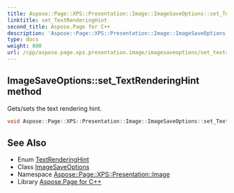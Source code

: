 ```yaml
---
title: Aspose::Page::XPS::Presentation::Image::ImageSaveOptions::set_TextRenderingHint method
linktitle: set_TextRenderingHint
second_title: Aspose.Page for C++
description: 'Aspose::Page::XPS::Presentation::Image::ImageSaveOptions::set_TextRenderingHint method. Gets/sets the text rendering hint in C++.'
type: docs
weight: 800
url: /cpp/aspose.page.xps.presentation.image/imagesaveoptions/set_textrenderinghint/
---
```

## ImageSaveOptions::set_TextRenderingHint method


Gets/sets the text rendering hint.

```cpp
void Aspose::Page::XPS::Presentation::Image::ImageSaveOptions::set_TextRenderingHint(System::Drawing::Text::TextRenderingHint value)
```

## See Also

* Enum [TextRenderingHint](../../../system.drawing.text/textrenderinghint/)
* Class [ImageSaveOptions](../)
* Namespace [Aspose::Page::XPS::Presentation::Image](../../)
* Library [Aspose.Page for C++](../../../)
